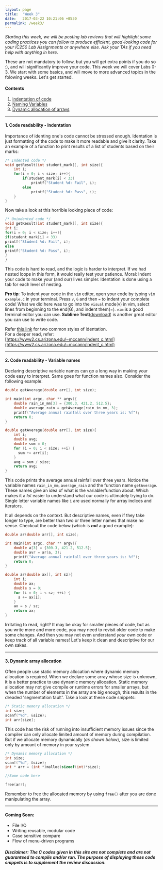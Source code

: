 ```yaml
---
layout: page
title:  "Week 3"
date:   2017-03-22 10:21:06 +0530
permalink: /week3/
---
```


_Starting this week, we will be posting lab reviews that will highlight some coding practices you can follow to produce efficient, good-looking code for your IC250 Lab Assignments or anywhere else. Ask your TAs if you need help with anything in here._

These are not mandatory to follow, but you will get extra points if you do so :), and will significantly improve your code. This week we will cover Labs 0-3. We start with some basics, and will move to more advanced topics in the folowing weeks. Let's get started.

#### Contents
1. [Indentation of code](#indent)
2. [Naming Variables](#variables)
3. [Dynamic allocation of arrays](#array)

***
<a name="indent"></a>
#### 1. Code readability - Indentation
Importance of identing one's code cannot be stressed enough. Identation is just formatting of the code to make it more readable and give it clarity. Take an example of a function to print results of a list of students based on their marks:

```c
/* Indented code */
void getResult(int student_mark[], int size){
	int i;
	for(i = 0; i < size; i++){
		if(student_mark[i] < 33)
			printf("Student %d: Fail", i);
		else	
			printf("Student %d: Pass", i);
	}
}
```
Now take a look at this horrible looking piece of code:

```c
/* Unindented code */
void getResult(int student_mark[], int size){
int i;
for(i = 0; i < size; i++){
if(student_mark[i] < 33)
printf("Student %d: Fail", i);
else	
printf("Student %d: Pass", i);
}
}
```
This code is hard to read, and the logic is harder to interpret. If we had nested loops in this form, it would really test your patience. Moral: Indent your code to make your (and our) lives simpler. Identation is done using a tab for each level of nesting.

**Pro tip**: To indent your code in the `vim` editor, open your code by typing `vim example.c` in your terminal. Press `v`, `G` and then `=` to indent your complete code! What we did here was to go into the `visual` mode(v) in vim, select lines from beginning to the end(G), and indent them(=). `vim` is a good terminal editor you can use. **Sublime Text**([download](http://www.sublimetext.com/3)) is another great editor you can use to write code.

Refer [this link][indent-styles] for two common styles of identation.  
For a deeper read, refer: [https://www2.cs.arizona.edu/~mccann/indent_c.html](https://www2.cs.arizona.edu/~mccann/indent_c.html)

***

<a name="variables"></a>
#### 2. Code readability - Variable names
Declaring descriptive variable names can go a long way in making your code easy to interpret. Same goes for function names also. Consider the following example:

```c
double getAverage(double arr[], int size);

int main(int argc, char ** argv){
	double rain_in_mm[3] = {300.3, 421.2, 512.5};
	double average_rain = getAverage(rain_in_mm, 3);
	printf("Average annual rainfall over three years is: %f");
	return 0;
}

double getAverage(double arr[], int size){
	int i;
  	double avg;
  	double sum = 0;
  	for (i = 0; i < size; ++i) {
   	  sum += arr[i];
  	}
  	avg = sum / size;
  	return avg;
}
```

This code prints the average annual rainfall over three years. Notice the variable names `rain_in_mm`, `average_rain` and the function name `getAverage`. These names give an idea of what is the variable/function about. Which makes it a _lot_ easier to understand what our code is ultimately trying to do. Single letter variable names like `i` are used normally for array indices and iterators.  

It all depends on the context. But descriptive names, even if they take longer to type, are better than two or three letter names that make no sense. Checkout the code below (which is **_not_** a good example):

```c
double ar(double arr[], int size);

int main(int argc, char ** argv){
	double a[3] = {300.3, 421.2, 512.5};
	double avr = ar(a, 3);
	printf("Average annual rainfall over three years is: %f");
	return 0;
}

double ar(double ax[], int sz){
	int i;
  	double ax;
  	double s = 0;
  	for (i = 0; i < sz; ++i) {
   	  s += ax[i];
  	}
  	ax = s / sz;
  	return ax;
}
```
Irritating to read, right? It may be okay for smaller pieces of code, but as you write more and more code, you may need to revisit older code to make some changes. And then you may not even understand _your_ own code or keep track of all variable names! Let's keep it clean and descriptive for our own sakes.

***

<a name="array"></a>
#### 3. Dynamic array allocation
Often people use static memory allocation where dynamic memory allocation is required. When we declare some array whose size is unknown, it is a better practice to use dynamic memory allocation. Static memory allocation may not give compile or runtime errors for smaller arrays, but when the number of elements in the array are big enough, this results in the dreaded 'segmentation fault'. Take a look at these code snippets:
```c
/* Static memory allocation */
int size;
scanf("%d", &size);
int arr[size];
```
This code has the risk of running into insufficient memory issues since the compiler can only allocate limited amount of memory during compilation. But if we allocate memory dynamically (_as shown below_), size is limited only by amount of memory in your system.
```c
/* Dynamic memory allocation */
int size;
scanf("%d", &size);
int * arr = (int *)malloc(sizeof(int)*size);

//Some code here

free(arr);
```
Remember to free the allocated memory by using `free()` after you are done  manipulating the array.

***

#### Coming Soon:
* File I/O
* Writing reusable, modular code
* Case sensitive compare
* Flow of menu-driven programs


##### _Disclaimer: The C codes given in this site are not complete and are not guaranteed to compile and/or run. The purpose of displaying these code snippets is to supplement the review discussion._


[indent-styles]: https://www.csee.umbc.edu/courses/undergraduate/202/Spring99/abaumg1/indent.html

